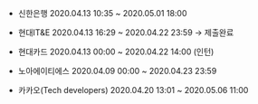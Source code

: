 - 신한은행  2020.04.13 10:35 ~ 2020.05.01 18:00

- 현대IT&E  2020.04.13 16:29 ~ 2020.04.22 23:59 -> 제출완료

- 현대카드  2020.04.13 00:00 ~ 2020.04.22 14:00 (인턴)

- 노아에이티에스  2020.04.09 00:00 ~ 2020.04.23 23:59

- 카카오(Tech developers) 2020.04.20 13:01 ~ 2020.05.06 11:00 
